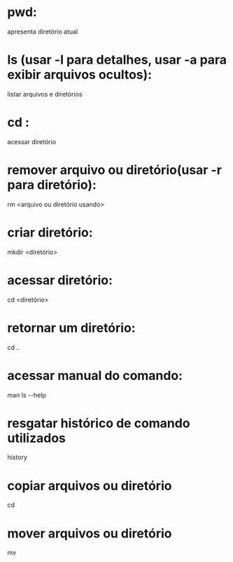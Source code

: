 # pwd:

apresenta diretório atual

# ls (usar -l para detalhes, usar -a para exibir arquivos ocultos):

listar arquivos e diretórios

# cd <diretorio>: 

acessar diretório

# remover arquivo ou diretório(usar -r para diretório):

rm <arquivo ou diretório usando>

# criar diretório:

mkdir <diretório>

# acessar diretório:

cd <diretório>

# retornar um diretório:

cd ..

# acessar manual do comando:

man <comando>
ls --help

# resgatar histórico de comando utilizados 

history

# copiar arquivos ou diretório 

cd <origem> <destino>

# mover arquivos ou diretório 

mv <origem> <destino>


